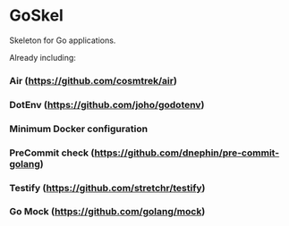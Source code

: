 # GoSkel

Skeleton for Go applications.

Already including:

### Air (https://github.com/cosmtrek/air)
### DotEnv (https://github.com/joho/godotenv)
### Minimum Docker configuration
### PreCommit check (https://github.com/dnephin/pre-commit-golang)
### Testify (https://github.com/stretchr/testify)
### Go Mock (https://github.com/golang/mock)
